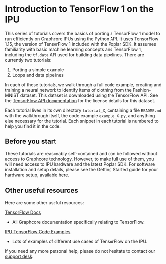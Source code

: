 <!-- Copyright (c) 2021 Graphcore Ltd. All rights reserved. -->
# Introduction to TensorFlow 1 on the IPU

This series of tutorials covers the basics of porting a TensorFlow 1 model to run efficiently on Graphcore IPUs using the Python API. It uses TensorFlow 1.15, the version of TensorFlow 1 included with the Poplar SDK. It assumes familiarity with basic machine learning concepts and TensorFlow 1, including the `tf.data` API used for building data pipelines. There are currently two tutorials:

1. Porting a simple example
2. Loops and data pipelines

In each of these tutorials, we walk through a full code example, creating and training a neural network to identify items of clothing from the Fashion-MNIST dataset. This dataset is downloaded using the TensorFlow API. See the [TensorFlow API documentation](https://www.tensorflow.org/versions/r1.15/api_docs/python/tf/keras/datasets/fashion_mnist/load_data) for the license details for this dataset.

Each tutorial lives in its own directory `tutorial_X`, containing a file `README.md` with the walkthrough itself, the code example `example_X.py`, and anything else necessary for the tutorial. Each snippet in each tutorial is numbered to help you find it in the code.

## Before you start

These tutorials are reasonably self-contained and can be followed without access to Graphcore technology. However, to make full use of them, you will need access to IPU hardware and the latest Poplar SDK. For software installation and setup details, please see the Getting Started guide for your hardware setup, available [here](https://docs.graphcore.ai/en/latest/hardware.html#getting-started).

## Other useful resources

Here are some other useful resources:

[TensorFlow Docs](https://docs.graphcore.ai/en/latest/software.html#tensorflow)
- All Graphcore documentation specifically relating to TensorFlow.

[IPU TensorFlow Code Examples](../../../feature_examples/tensorflow)
- Lots of examples of different use cases of TensorFlow on the IPU.

If you need any more personal help, please do not hesitate to contact our [support desk](https://www.graphcore.ai/support).
